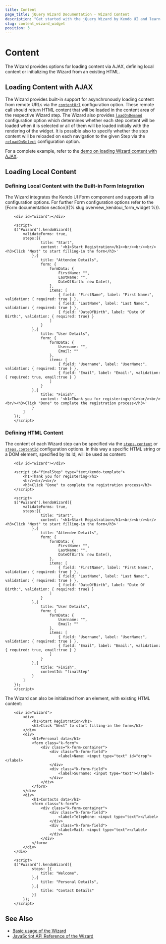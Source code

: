 ```yaml
---
title: Content
page_title: jQuery Wizard Documentation - Wizard Content
description: "Get started with the jQuery Wizard by Kendo UI and learn how to set its content."
slug: content_wizard_widget
position: 3
---
```


# Content

The Wizard provides options for loading content via AJAX, defining local content or initializing the Wizard from an existing HTML.

## Loading Content with AJAX

The Wizard provides built-in support for asynchronously loading content from remote URLs via the [`contentUrl`](/api/javascript/ui/wizard/configuration/steps/contentUrl) configuration option. These remote call should return HTML content that will be loaded in the content area of the respective Wizard step. The Wizard also provides  [`loadOnDemand`](/api/javascript/ui/wizard/configuration/loadondemand) configuration option which determines whether each step content will be loaded when it is selected or all of them will be loaded initially with the rendering of the widget. It is possible also to specify whether the step content will be reloaded on each navigation to the given Step via the [`reloadOnSelect`](/api/javascript/ui/wizard/configuration/reloadonselect) configuration option.

For a complete example, refer to the [demo on loading Wizard content with AJAX](https://demos.telerik.com/kendo-ui/wizard/ajax).

## Loading Local Content

### Defining Local Content with the Built-in Form Integration

The Wizard integrates the Kendo UI Form component and supports all its configuration options. For further Form configuration options refer to the [Form documentation section]({% slug overview_kendoui_form_widget %}).

```dojo
    <div id="wizard"></div>

    <script>
    $("#wizard").kendoWizard({
        validateForms: true,
        steps:[{
                title: "Start",
                content: '<h1>Start Registration</h1><br/><br/><br/><h3>Click "Next" to start filling-in the form</h3>'
            },{
                title: "Attendee Details",
                form: {
                    formData: {
                        FirstName: "",
                        LastName: "",
                        DateOfBirth: new Date(),
                    },
                    items: [
                        { field: "FirstName", label: "First Name:", validation: { required: true } },
                        { field: "LastName", label: "Last Name:", validation: { required: true } },
                        { field: "DateOfBirth", label: "Date Of Birth:", validation: { required: true} }
                    ]
                }
            },{
                title: "User Details",
                form: {
                    formData: {
                        Username: "",
                        Email: ""
                    },
                    items: [
                        { field: "Username", label: "UserName:", validation: { required: true } },
                        { field: "Email", label: "Email:", validation: { required: true, email:true } }
                    ]
                }
            },{
                title: "Finish",
                content: '<h1>Thank you for registering</h1><br/><br/><br/><h3>Click "Done" to complete the registration process</h3>'
            }
        ]
    });
    </script>
```

### Defining HTML Content

The content of each Wizard step can be specified via the [`steps.content`](/api/javascript/ui/wizard/configuration/steps/content) or [`steps.contentId`](/api/javascript/ui/wizard/configuration/steps/contentId) configuration options. In this way a specific HTML string or a DOM element, specified by its Id, will be used as content:

```dojo
    <div id="wizard"></div>

    <script id="finalStep" type="text/kendo-template">
        <h1>Thank you for registering</h1>
        <br/><br/><br/>
        <h3>Click "Done" to complete the registration process</h3>
    </script>

    <script>
    $("#wizard").kendoWizard({
        validateForms: true,
        steps:[{
                title: "Start",
                content: '<h1>Start Registration</h1><br/><br/><br/><h3>Click "Next" to start filling-in the form</h3>'
            },{
                title: "Attendee Details",
                form: {
                    formData: {
                        FirstName: "",
                        LastName: "",
                        DateOfBirth: new Date(),
                    },
                    items: [
                        { field: "FirstName", label: "First Name:", validation: { required: true } },
                        { field: "LastName", label: "Last Name:", validation: { required: true } },
                        { field: "DateOfBirth", label: "Date Of Birth:", validation: { required: true} }
                    ]
                }
            },{
                title: "User Details",
                form: {
                    formData: {
                        Username: "",
                        Email: ""
                    },
                    items: [
                        { field: "Username", label: "UserName:", validation: { required: true } },
                        { field: "Email", label: "Email:", validation: { required: true, email:true } }
                    ]
                }
            },{
                title: "Finish",
                contentId: "finalStep"
            }
        ]
    });
    </script>
```

The Wizard can also be initialized from an element, with existing HTML content:

```dojo
    <div id="wizard">
        <div>
            <h1>Start Registration</h1>
            <h3>Click "Next" to start filling-in the form</h3>
        </div>
        <div>
            <h1>Personal data</h1>
            <form class="k-form">
                <div class="k-form-container">
                    <div class="k-form-field">
                        <label>Name: <input type="text" id="drop"></label>
                    </div>
                    <div class="k-form-field">
                        <label>Surname: <input type="text"></label>
                    </div>
                </div>
            </form>
        </div>
        <div>
            <h1>Contacts data</h1>
            <form class="k-form">
                <div class="k-form-container">
                    <div class="k-form-field">
                        <label>Telephone: <input type="text"></label>
                    </div>
                    <div class="k-form-field">
                        <label>Mail: <input type="text"></label>
                    </div>
                </div>
            </form>
        </div>
    </div>

    <script>
    $("#wizard").kendoWizard({
            steps: [{
                title: "Welcome",
            },{
                title: "Personal Details",
            },{
                title: "Contact Details"
            }]
        });
    </script>
```

## See Also

* [Basic usage of the Wizard](https://demos.telerik.com/kendo-ui/wizard/index)
* [JavaScript API Reference of the Wizard](/api/javascript/ui/wizard)
